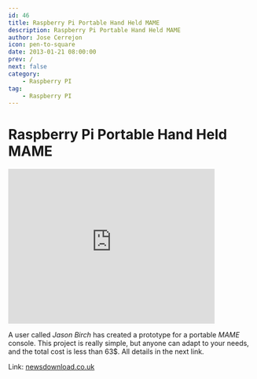 ```yaml
---
id: 46
title: Raspberry Pi Portable Hand Held MAME
description: Raspberry Pi Portable Hand Held MAME
author: Jose Cerrejon
icon: pen-to-square
date: 2013-01-21 08:00:00
prev: /
next: false
category:
    - Raspberry PI
tag:
    - Raspberry PI
---
```


# Raspberry Pi Portable Hand Held MAME

<iframe width="420" height="315" src="https://www.youtube.com/embed/zHf1zekGfaE" frameborder="0" allowfullscreen></iframe>

A user called _Jason Birch_ has created a prototype for a portable _MAME_ console. This project is really simple, but anyone can adapt to your needs, and the total cost is less than 63$. All details in the next link.

Link: [newsdownload.co.uk](https://www.newsdownload.co.uk/pages/RPiMameHandHeld.html)
